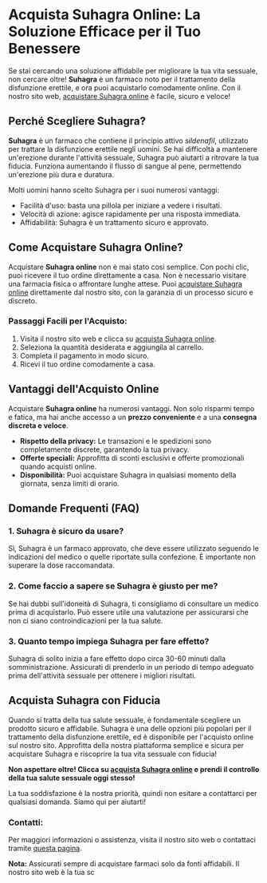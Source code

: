 # Acquista Suhagra Online: La Soluzione Efficace per il Tuo Benessere

Se stai cercando una soluzione affidabile per migliorare la tua vita sessuale, non cercare oltre! **Suhagra** è un farmaco noto per il trattamento della disfunzione erettile, e ora puoi acquistarlo comodamente online. Con il nostro sito web, [acquistare Suhagra online](https://tinyurl.com/suhagrabestprice) è facile, sicuro e veloce!

## Perché Scegliere Suhagra?

**Suhagra** è un farmaco che contiene il principio attivo _sildenafil_, utilizzato per trattare la disfunzione erettile negli uomini. Se hai difficoltà a mantenere un'erezione durante l'attività sessuale, Suhagra può aiutarti a ritrovare la tua fiducia. Funziona aumentando il flusso di sangue al pene, permettendo un'erezione più dura e duratura.

Molti uomini hanno scelto Suhagra per i suoi numerosi vantaggi:

- Facilità d'uso: basta una pillola per iniziare a vedere i risultati.
- Velocità di azione: agisce rapidamente per una risposta immediata.
- Affidabilità: Suhagra è un trattamento sicuro e approvato.

## Come Acquistare Suhagra Online?

Acquistare **Suhagra online** non è mai stato così semplice. Con pochi clic, puoi ricevere il tuo ordine direttamente a casa. Non è necessario visitare una farmacia fisica o affrontare lunghe attese. Puoi [acquistare Suhagra online](https://tinyurl.com/suhagrabestprice) direttamente dal nostro sito, con la garanzia di un processo sicuro e discreto.

### Passaggi Facili per l'Acquisto:

1. Visita il nostro sito web e clicca su [acquista Suhagra online](https://tinyurl.com/suhagrabestprice).
2. Seleziona la quantità desiderata e aggiungila al carrello.
3. Completa il pagamento in modo sicuro.
4. Ricevi il tuo ordine comodamente a casa.

## Vantaggi dell'Acquisto Online

Acquistare **Suhagra online** ha numerosi vantaggi. Non solo risparmi tempo e fatica, ma hai anche accesso a un **prezzo conveniente** e a una **consegna discreta e veloce**.

- **Rispetto della privacy:** Le transazioni e le spedizioni sono completamente discrete, garantendo la tua privacy.
- **Offerte speciali:** Approfitta di sconti esclusivi e offerte promozionali quando acquisti online.
- **Disponibilità:** Puoi acquistare Suhagra in qualsiasi momento della giornata, senza limiti di orario.

## Domande Frequenti (FAQ)

### 1. Suhagra è sicuro da usare?

Sì, Suhagra è un farmaco approvato, che deve essere utilizzato seguendo le indicazioni del medico o quelle riportate sulla confezione. È importante non superare la dose raccomandata.

### 2. Come faccio a sapere se Suhagra è giusto per me?

Se hai dubbi sull'idoneità di Suhagra, ti consigliamo di consultare un medico prima di acquistarlo. Può essere utile una valutazione per assicurarsi che non ci siano controindicazioni per la tua salute.

### 3. Quanto tempo impiega Suhagra per fare effetto?

Suhagra di solito inizia a fare effetto dopo circa 30-60 minuti dalla somministrazione. Assicurati di prenderlo in un periodo di tempo adeguato prima dell'attività sessuale per ottenere i migliori risultati.

## Acquista Suhagra con Fiducia

Quando si tratta della tua salute sessuale, è fondamentale scegliere un prodotto sicuro e affidabile. Suhagra è una delle opzioni più popolari per il trattamento della disfunzione erettile, ed è disponibile per l'acquisto online sul nostro sito. Approfitta della nostra piattaforma semplice e sicura per acquistare Suhagra e riscoprire la tua vita sessuale con fiducia!

**Non aspettare oltre! Clicca su [acquista Suhagra online](https://tinyurl.com/suhagrabestprice) e prendi il controllo della tua salute sessuale oggi stesso!**

La tua soddisfazione è la nostra priorità, quindi non esitare a contattarci per qualsiasi domanda. Siamo qui per aiutarti!

### Contatti:

Per maggiori informazioni o assistenza, visita il nostro sito web o contattaci tramite [questa pagina](https://tinyurl.com/suhagrabestprice).

**Nota:** Assicurati sempre di acquistare farmaci solo da fonti affidabili. Il nostro sito web è la tua sc
